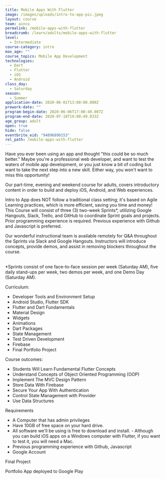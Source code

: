 ```yaml
---
title: Mobile Apps With Flutter
image: /images/uploads/intro-to-app-pic.jpeg
layout: course
team: aincu
permalink: /mobile-apps-with-flutter
breadcrumb: /learn/adults/mobile-apps-with-flutter
level:
  - Intermediate
course-category: intro
max_age: ""
course_topics: Mobile App Development
technologies:
  - Dart
  - Flutter
  - iOS
  - Android
class_day:
  - Saturday
season:
  - Summer
application-date: 2020-06-01T13:00:00.000Z
prework-date: ""
program-begin-date: 2020-06-06T17:00:49.007Z
program-end-date: 2020-07-18T19:00:49.033Z
age_group: adult
open: true
hide: false
eventbrite_eid: "94896890153"
rel_path: /mobile-apps-with-flutter
---
```

Have you ever been using an app and thought "this could be so much better." Maybe you're a professional web developer, and want to test the waters of mobile app development, or you just know a bit of coding but want to take the next step into a new skill. Either way, you won't want to miss this opportunity!



Our part-time, evening and weekend course for adults, covers introductory content in order to build and deploy iOS, Android, and Web experiences.



Intro to App does NOT follow a traditional class setting; it's based on Agile Learning practices, which is more efficient, saving you time and money! This Course will consist of three (3) two-week Sprints*, utilizing Google Hangouts, Slack, Trello, and GitHub to coordinate Sprint goals and projects. Prior programming experience is required. Previous experience with Github and Javascript is preferred.



Our wonderful instructional team is available remotely for Q&A throughout the Sprints via Slack and Google Hangouts. Instructors will introduce concepts, provide demos, and assist in removing blockers throughout the course.

\
*Sprints consist of one face-to-face session per week (Saturday AM), five daily stand-ups per week, two demos per week, and one Demo Day (Saturday AM).



Curriculum:

* Developer Tools and Environment Setup
* Android Studio, Flutter SDK
* Flutter and Dart Fundamentals
* Material Design
* Widgets
* Animations
* Dart Packages
* State Management
* Test Driven Development
* Firebase
* Final Portfolio Project



Course outcomes:

* Students Will Learn Fundamental Flutter Concepts
* Understand Concepts of Object Oriented Programming (OOP)
* Implement The MVC Design Pattern
* Store Data With Firebase
* Secure Your App With Authentication
* Control State Management with Provider
* Use Data Structures



Requirements

* A Computer that has admin privileges
* Have 10GB of free space on your hard drive.
* All software we'll be using is free to download and install. - Although you can build iOS apps on a Windows computer with Flutter, if you want to test it, you will need a Mac.
* Previous programming experience with Github, Javascript
* Google Account



Final Project



Portfolio App deployed to Google Play